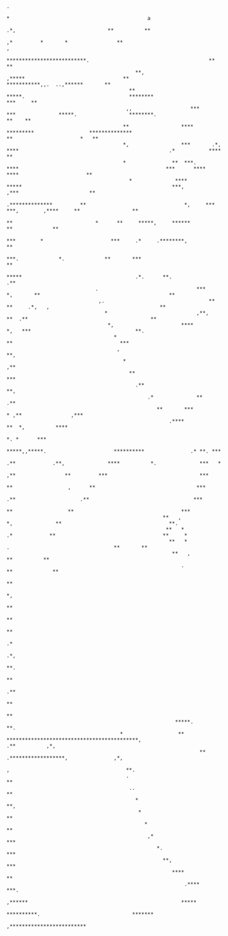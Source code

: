                                                                                                                                                                                                         
                                                                                                                                                                                                        
                                                                                                                                                                                                        
                                                                                                                                                                                                        
                                                                                                                                                                                                        
                                                                                                                                                                                                        
                                                                                                                                                                                                        
                                                                                                   .                                                                                                    
                                                                                                           *                                             a                                               
                                                                          .*,                              **          **                                                                               
                                                                                 ,*         *       *                **                                       ,                                         
                                                 **************************.                                       **                                             **                                    
                                              **,                           ,*****                                **                 ***********,,.  ..,******       **                                 
                                            **                                     *****.                                  ********                            ***     **                               
                                           ,,                   ***      ***              *****.                 ********.                                         **    **                             
                                          **                 ****     *********                  **************                               **                      *   **                            
                                          *,                 ***       .*,   ****                                                 .*           ****                        **                           
                                          *               **  ***.           ****                                                ***      ****   ****                      **                           
                                            *              ****            *****                                                 ***,            ,***                       **                          
                                                             .**************         **                                *,     ***  ***,        ,****     **                 **                          
                                                                                     **                           *      **     *****,     ******            **             **                          
                                                                                  ***        *                      ***     .*     .********,                               **                          
                                                                              ***.             *.             **       ***                                                  **                          
                                                                        *****                                     .*.      **.                                             .**                          
                                 .                                ***                                                 *,       **                                          **                           
                                  ,.                                  **                                                **     .*,   ,                                    **                            
                                    *                             ,**,                                                    **  .**                                        **                             
                                     *,                      ****                                                            *,   ***                                  **.                              
                                       *                                                                                        **                                   ***                                
                                        ,                                                                                                                          **,                                  
                                          *                                                                                                                     ,**                                     
                                            **                                                                                                                ***                                       
                                              .**                                                                                                           **,                                         
                                                  .*              **                                                                                     .**                                            
                                                     **       ***                                                                * ,**                ,***                                              
                                                         .****                                                                     **  *,          ****                                                 
                                                                                                                                      *. *      ***                                                     
                                                                           *****,,*****.                      **********               .* **. ***                                                       
                                                                         .**            .**,              ****          *.              ***   *                                                         
                                                                         ,**                **         ***                              ***                                                             
                                                                          **                  ,      **                                 ***                                                             
                                                                           .**                     .**                                  ***                                                             
                                                                               **                  **                                   ***                                                             
                                                       **   ,                      *,              **                                   **.                                                             
                                                        **   *                       .*            **                                   **     *                                                        
                                                         **   *                                     .                                  **       **                                                      
                                                          **   ,                                                                      **          **                                                    
                                                             .                                                                       **             **                                                  
                                                                                                                                                      **                                                
                                                                                                                                                        *,                                              
                                                                                                                                                         **                                             
                                                                                                                                                          **                                            
                                                                                                                                                           **                                           
                                                                                                                                                           .*                                           
                                                                                                                                                           .*,                                          
                                                                                                                                                           **.                                          
                                                                                                                                                           **                                           
                                                                                                                                                          .**                                           
                                                                                                                                                          **                                            
                                                                                                                                                         **                                             
                                                           *****.                                                                                       **.                                             
                                         *                  **      *******************************************,                          .**          ,*,                                              
                                                                   **                                              .******************,               ,*,                                               
                                                                                                              ,                                      **.                                                
                                           .                                                                                                        **                                                  
                                            ..                                                                                                     **                                                   
                                              *                                                                                                  **,                                                    
                                               *                                                                                                **                                                      
                                                 *                                                                                            **                                                        
                                                  ,*                                                                                        ***                                                         
                                                     *.                                                                                   ***                                                           
                                                       **,                                                                              ***                                                             
                                                          ****                                                                        **                                                                
                                                              .****                                                               ***.                                                                  
                                                                    ,******                                                  *****                                                                      
                                                                            **********.                              *******                                                                            
                                                                                         ,*************************                                                                                     
                                                                                                                                                                                                        
                                                                                                                                                                                                        
                                                                                                                                                                                                        
